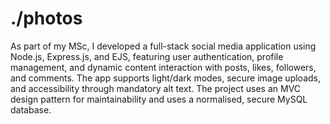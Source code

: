 # ./photos
As part of my MSc, I developed a full-stack social media application using Node.js, Express.js, and EJS, featuring user authentication, profile management, and dynamic content interaction with posts, likes, followers, and comments. The app supports light/dark modes, secure image uploads, and accessibility through mandatory alt text. The project uses an MVC design pattern for maintainability and uses a normalised, secure MySQL database.
